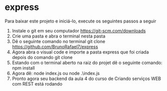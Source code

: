 # express

Para baixar este projeto e iniciá-lo, execute os seguintes passos a seguir
1.  Instale o git em seu computador https://git-scm.com/downloads 
2.  Crie uma pasta e abra o terminal nesta pasta
3.  Dê o seguinte comando no terminal git clone https://github.com/BrunoRafael7/express
4.  Agora abra o visual code e importe a pasta express que foi criada depois do comando git clone
5.  Estando com o terminal aberto na raiz do projet dê o seguinte comando: npm install
6.  Agora dê: node index.js ou node .\index.js
7.  Pronto agora seu backend da aula 4 do curso de Criando serviços WEB com REST está rodando
